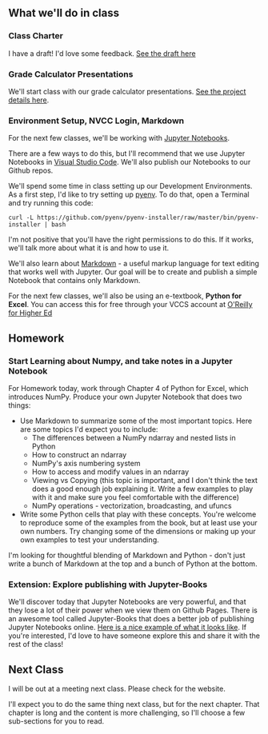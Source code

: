 <!--
Instructor notes:

-->

## What we'll do in class

### Class Charter
I have a draft! I'd love some feedback. [See the draft here](https://docs.google.com/document/d/1YJwfaeJMPwO4wveRAYpc40Xwx0RQHpeF-7e4urK-Ndg/edit?usp=sharing)

### Grade Calculator Presentations 
We'll start class with our grade calculator presentations. [See the project details here](../projects/project.html?id=01gradecalc). 

### Environment Setup, NVCC Login, Markdown
For the next few classes, we'll be working with [Jupyter Notebooks](https://jupyter.org/).

There are a few ways to do this, but I'll recommend that we use Jupyter Notebooks in [Visual Studio Code](https://code.visualstudio.com/). We'll also publish our Notebooks to our Github repos.

We'll spend some time in class setting up our Development Environments. As a first step, I'd like to try setting up [pyenv](https://realpython.com/intro-to-pyenv/). To do that, open a Terminal and try running this code:

`curl -L https://github.com/pyenv/pyenv-installer/raw/master/bin/pyenv-installer | bash`

I'm not positive that you'll have the right permissions to do this. If it works, we'll talk more about what it is and how to use it.

We'll also learn about [Markdown](https://www.markdownguide.org/getting-started/) - a useful markup language for text editing that works well with Jupyter. Our goal will be to create and publish a simple Notebook that contains only Markdown. 

For the next few classes, we'll also be using an e-textbook, **Python for Excel**. You can access this for free  through your VCCS account at [O'Reilly
for Higher Ed](https://www-oreilly-com.eznvcc.vccs.edu/library-access/) 


## Homework

### Start Learning about Numpy, and take notes in a Jupyter Notebook

For Homework today, work through Chapter 4 of Python for Excel, which introduces NumPy. Produce your own Jupyter Notebook that does two things:

- Use Markdown to summarize some of the most important topics. Here are some topics I'd expect you to include:
    - The differences between a NumPy ndarray and nested lists in Python
    - How to construct an ndarray
    - NumPy's axis numbering system
    - How to access and modify values in an ndarray
    - Viewing vs Copying (this topic is important, and I don't think the text does a good enough job explaining it. Write a few examples to play with it and make sure you feel comfortable with the difference)
    - NumPy operations - vectorization, broadcasting, and ufuncs
- Write some Python cells that play with these concepts. You're welcome to reproduce some of the examples from the book, but at least use your own numbers. Try changing some of the dimensions or making up your own examples to test your understanding.

I'm looking for thoughtful blending of Markdown and Python - don't just write a bunch of Markdown at the top and a bunch of Python at the bottom.


### Extension: Explore publishing with Jupyter-Books
We'll discover today that Jupyter Notebooks are very powerful, and that they lose a lot of their power when we view them on Github Pages. There is an awesome tool called Jupyter-Books that does a better job of publishing Jupyter Notebooks online. [Here is a nice example of what it looks like](https://python.quantecon.org/sir_model.html). If you're interested, I'd love to have someone explore this and share it with the rest of the class!

## Next Class

I will be out at a meeting next class. Please check for the website.

I'll expect you to do the same thing next class, but for the next chapter. That chapter is long and the content is more challenging, so I'll choose a few sub-sections for you to read.